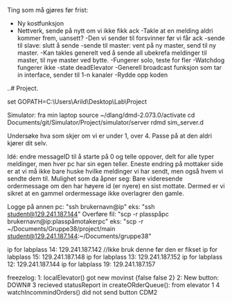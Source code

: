 Ting som må gjøres før frist:
- Ny kostfunksjon
- Nettverk, sende på nytt om vi ikke fikk ack
    -Takle at en melding aldri kommer frem, uansett?
    -Den vi sender til forsvinner før vi får ack
        -sende til slave: slutt å sende
        -sende til master: vent på ny master, send til ny master.
            -Kan takles generelt ved å sende all ubekrefa meldinger til master, til nye master ved bytte.
    -Fungerer solo, teste for fler
-Watchdog fungerer ikke
-state deadElevator
-Generell broadcast funksjon som tar in interface, sender til 1-n kanaler
-Rydde opp koden

..# Project.

set GOPATH=C:\Users\Arild\Desktop\Lab\Project

Simulator: fra min laptop
source ~/dlang/dmd-2.073.0/activate
cd Documents/git/Simulator/Project/simulator/server
rdmd sim_server.d

Undersøke hva som skjer om vi er under 1,  over 4. Passe på at den aldri kjører dit selv. 

Idé: endre messageID til å starte på 0 og telle oppover, delt for alle typer meldinger, men hver pc har sin egen teller. Eneste endring på mottaker side er at vi må ikke bare huske hvilke meldinger vi har sendt, men også hvem vi sendte dem til.
  Mulighet som da åpner seg: Bare videresende ordermessage om den har høyere id (er nyere) en sist mottate. Dermed er vi sikret at en gammel ordermessage ikke overlagrer den gamle. 
  
Logge på annen pc: "ssh brukernavn@ip"
    eks: "ssh student@129.241.187.144"
Overføre fil: "scp -r plasspåpc brukernavn@ip:plasspåmotakerpc"
    eks: "scp -r ~/Documents/Gruppe38/project/main student@129.241.187.144:~/Documents/gruppe38"

  
  ip for labplass 14: 129.241.187.142 //Ikke bruk denne før den er fikset
  ip for labplass 15: 129.241.187.148
  ip for labplass 13: 129.241.187.152
  ip for labplass 12: 129.241.187.144
  ip for labplass 19: 129.241.187.157
  
  freezelog:
  1: localElevator() got new movinst {false false 2}
  2: New button: DOWN#
  3 recieved statusReport in createORderQueue(): from elevator 1
  4 watchIncommindOrders() did not send button CDM2
